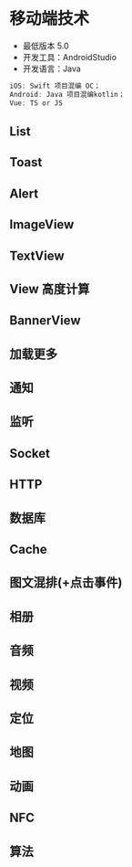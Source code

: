 # 移动端技术

* 最低版本 5.0
* 开发工具：AndroidStudio
* 开发语言：Java

```js
iOS: Swift 项目混编 OC；
Android: Java 项目混编kotlin；
Vue: TS or JS
```

## List

## Toast

## Alert

## ImageView

## TextView

## View 高度计算

## BannerView

## 加载更多

## 通知

## 监听

## Socket

## HTTP

## 数据库

## Cache

## 图文混排(+点击事件)

## 相册

## 音频

## 视频

## 定位

## 地图

## 动画

## NFC

## 算法

